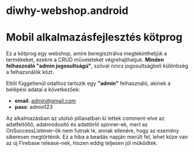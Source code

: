 # diwhy-webshop.android
# Mobil alkalmazásfejlesztés kötprog

Ez a kötprog egy webshop, amire beregisztrálva megtekinthetjük a termékeket, ezekre a CRUD műveleteket végrehajthatjuk. **Minden felhasználó "admin jogosultságú"**, szóval nincs jogosultságbeli különbség a felhazsnálók közt.  

Ettől függetlenül odalhoz tartozik egy **"admin"** felhasználó, akinek a belépési adatai a következőek:
 - **email**: admin@gmail.com
 - **pass**: admin123

Az alkalmazásban az utolsó pillanatban ki lettek comment-elve az adatfeltöltő, adatmódosító és adattörlő spinner-ek, mert az OnSuccessListener-ök nem futnak le, annak ellenére, hogy az esemény sikeresen megtörténik. Ez a hiba a beadás napján merült fel, lehet köze van az új Firebase release-nek, hiszen eddig teljesen jól működtek.
